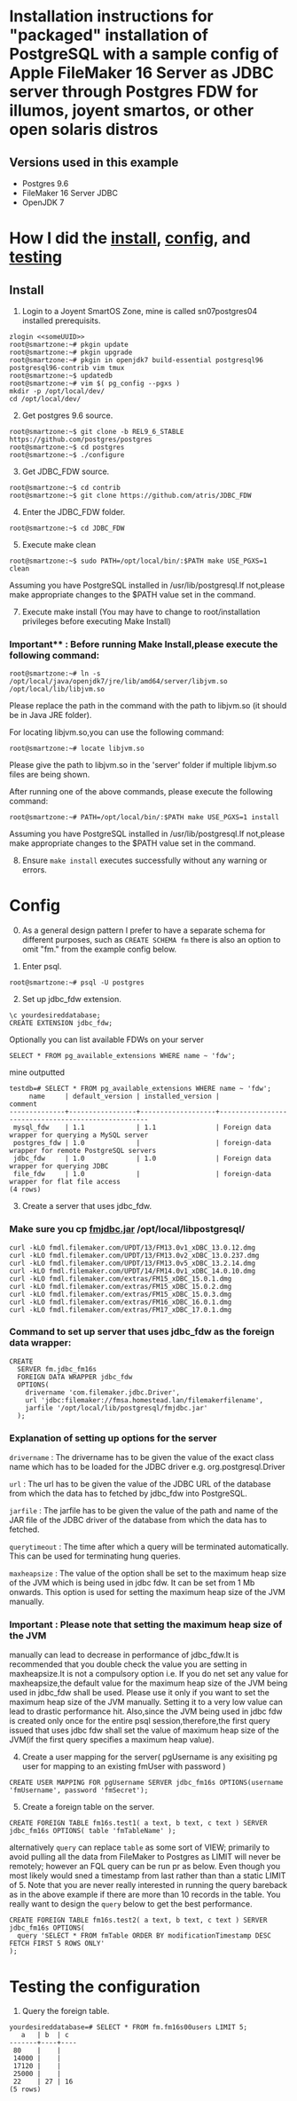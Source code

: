 # Installation instructions for "packaged" installation of PostgreSQL with a sample config of Apple FileMaker 16 Server as JDBC server through Postgres FDW for illumos, joyent smartos, or other open solaris distros

## Versions used in this example
+ Postgres 9.6
+ FileMaker 16 Server JDBC
+ OpenJDK 7

# How I did the [install](#install), [config](#config), and [testing](#testing)
## <a name="install"></a>Install

1) Login to a Joyent SmartOS Zone, mine is called sn07postgres04 installed prerequisits. 
```
zlogin <<someUUID>>
root@smartzone:~# pkgin update
root@smartzone:~# pkgin upgrade
root@smartzone:~# pkgin in openjdk7 build-essential postgresql96 postgresql96-contrib vim tmux 
root@smartzone:~$ updatedb
root@smartzone:~# vim $( pg_config --pgxs )
mkdir -p /opt/local/dev/
cd /opt/local/dev/
```

2) Get postgres 9.6 source.
```
root@smartzone:~$ git clone -b REL9_6_STABLE https://github.com/postgres/postgres
root@smartzone:~$ cd postgres
root@smartzone:~$ ./configure
```
3) Get JDBC_FDW source.
```
root@smartzone:~$ cd contrib
root@smartzone:~$ git clone https://github.com/atris/JDBC_FDW
```

4) Enter the JDBC_FDW folder.
```
root@smartzone:~$ cd JDBC_FDW
``` 

5) Execute make clean
```
root@smartzone:~$ sudo PATH=/opt/local/bin/:$PATH make USE_PGXS=1 clean
```
Assuming you have PostgreSQL installed in /usr/lib/postgresql.If not,please 
make appropriate changes to the $PATH value set in the command.

7) Execute make install
(You may have to change to root/installation privileges before executing Make 
Install)

### Important** : Before running Make Install,please execute the following command:
```
root@smartzone:~# ln -s /opt/local/java/openjdk7/jre/lib/amd64/server/libjvm.so /opt/local/lib/libjvm.so
```
Please replace the path in the command with the path to libjvm.so
(it should be in Java JRE folder).

For locating libjvm.so,you can use the following command:
```
root@smartzone:~# locate libjvm.so
```
Please give the path to libjvm.so in the 'server' folder if multiple libjvm.so 
files are being shown.

After running one of the above commands, please execute the following command:
```
root@smartzone:~# PATH=/opt/local/bin/:$PATH make USE_PGXS=1 install
```
Assuming you have PostgreSQL installed in /usr/lib/postgresql.If not,please 
make appropriate changes to the $PATH value set in the command.

8) Ensure ```make install``` executes successfully without any warning or errors.

# Config <a name="config"></a>

0) As a general design pattern I prefer to have a separate schema for different purposes, such as ```CREATE SCHEMA fm``` there is also an option to omit "fm." from the example config below.

1) Enter psql.
```
root@smartzone:~# psql -U postgres
```

2) Set up jdbc_fdw extension.
```
\c yourdesireddatabase;
CREATE EXTENSION jdbc_fdw;
```
Optionally you can list available FDWs on your server
```
SELECT * FROM pg_available_extensions WHERE name ~ 'fdw';
```
mine outputted
```
testdb=# SELECT * FROM pg_available_extensions WHERE name ~ 'fdw';
     name     | default_version | installed_version |                      comment
--------------+-----------------+-------------------+----------------------------------------------------
 mysql_fdw    | 1.1             | 1.1               | Foreign data wrapper for querying a MySQL server
 postgres_fdw | 1.0             |                   | foreign-data wrapper for remote PostgreSQL servers
 jdbc_fdw     | 1.0             | 1.0               | Foreign data wrapper for querying JDBC
 file_fdw     | 1.0             |                   | foreign-data wrapper for flat file access
(4 rows)
```
3) Create a server that uses jdbc_fdw.
### Make sure you cp [fmjdbc.jar](https://support.filemaker.com/s/answerview?anum=12921) /opt/local/libpostgresql/

```
curl -kLO fmdl.filemaker.com/UPDT/13/FM13.0v1_xDBC_13.0.12.dmg
curl -kLO fmdl.filemaker.com/UPDT/13/FM13.0v2_xDBC_13.0.237.dmg
curl -kLO fmdl.filemaker.com/UPDT/13/FM13.0v5_xDBC_13.2.14.dmg
curl -kLO fmdl.filemaker.com/UPDT/14/FM14.0v1_xDBC_14.0.10.dmg
curl -kLO fmdl.filemaker.com/extras/FM15_xDBC_15.0.1.dmg
curl -kLO fmdl.filemaker.com/extras/FM15_xDBC_15.0.2.dmg
curl -kLO fmdl.filemaker.com/extras/FM15_xDBC_15.0.3.dmg
curl -kLO fmdl.filemaker.com/extras/FM16_xDBC_16.0.1.dmg
curl -kLO fmdl.filemaker.com/extras/FM17_xDBC_17.0.1.dmg
```

### Command to set up server that uses jdbc_fdw as the foreign data wrapper:
``` 
CREATE
  SERVER fm.jdbc_fm16s
  FOREIGN DATA WRAPPER jdbc_fdw
  OPTIONS(
    drivername 'com.filemaker.jdbc.Driver',
    url 'jdbc:filemaker://fmsa.homestead.lan/filemakerfilename',
    jarfile '/opt/local/lib/postgresql/fmjdbc.jar'
  );
```

### Explanation of setting up options for the server
```drivername``` : The drivername has to be given the value of the exact class name 
which has to be loaded for the JDBC driver e.g. org.postgresql.Driver

```url``` : The url has to be given the value of the JDBC URL of the database from 
which the data has to fetched by jdbc_fdw into PostgreSQL.

```jarfile``` : The jarfile has to be given the value of the path and name of the JAR 
file of the JDBC driver of the database from which the data has to fetched.

```querytimeout``` : The time after which a query will be terminated automatically.
This can be used for terminating hung queries.

```maxheapsize``` : The value of the option shall be set to the maximum heap size of 
the JVM which is being used in jdbc fdw. It can be set from 1 Mb onwards.
This option is used for setting the maximum heap size of the JVM manually.

### Important : Please note that setting the maximum heap size of the JVM 
manually can lead to decrease in performance of jdbc_fdw.It is recommended that
you double check the value you are setting in maxheapsize.It is not a 
compulsory option i.e. If you do net set any value for maxheapsize,the default 
value for the maximum heap size of the JVM being used in jdbc_fdw shall be used.
Please use it only if you want to set the maximum heap size of the JVM manually.
Setting it to a very low value can lead to drastic performance hit.
Also,since the JVM being used in jdbc fdw is created only once for the entire 
psql session,therefore,the first query issued that uses jdbc fdw shall set the
value of maximum heap size of the JVM(if the first query specifies a maximum heap value).

4) Create a user mapping for the server( pgUsername is any exisiting pg user for mapping to an existing fmUser with password )
```
CREATE USER MAPPING FOR pgUsername SERVER jdbc_fm16s OPTIONS(username 'fmUsername', password 'fmSecret');
```
5) Create a foreign table on the server.
```
CREATE FOREIGN TABLE fm16s.test1( a text, b text, c text ) SERVER jdbc_fm16s OPTIONS( table 'fmTableName' );
```

alternatively ```query``` can replace ```table``` as some sort of VIEW; primarily to avoid pulling all the data from FileMaker to Postgres as LIMIT will never be remotely; however an FQL query can be run pr as below. Even though you most likely would sned a timestamp from last rather than than a static LIMIT of 5. Note that you are never really interested in running the query bareback as in the above example if there are more than 10 records in the table. You really want to design the ```query``` below to get the best performance.

```
CREATE FOREIGN TABLE fm16s.test2( a text, b text, c text ) SERVER jdbc_fm16s OPTIONS(
  query 'SELECT * FROM fmTable ORDER BY modificationTimestamp DESC FETCH FIRST 5 ROWS ONLY'
);
```

# Testing the configuration <a name="testing"></a>
1) Query the foreign table.
```
yourdesireddatabase=# SELECT * FROM fm.fm16s00users LIMIT 5;
   a   | b  | c
-------+----+----
 80    |    |
 14000 |    |
 17120 |    |
 25000 |    |
 22    | 27 | 16
(5 rows)
```
